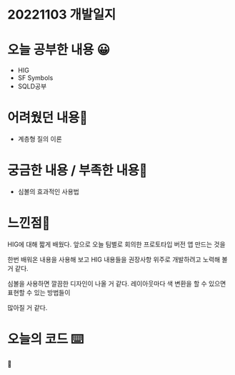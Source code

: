 # 20221103 개발일지

# 오늘 공부한 내용 😀

- HIG
- SF Symbols
- SQLD공부

# 어려웠던 내용🤯

- 계층형 질의 이론

# 궁금한 내용 / 부족한 내용🤔

- 심볼의 효과적인 사용법

# 느낀점🤨

HIG에 대해 짧게 배웠다. 앞으로 오늘 팀별로 회의한 프로토타입 버전 앱 만드는 것을

한번 배워온 내용을 사용해 보고 HIG 내용들을 권장사항 위주로 개발하려고 노력해 볼 거 같다.

심볼을 사용하면 깔끔한 디자인이 나올 거 같다. 레이아웃마다 색 변환을 할 수 있으면 표현할 수 있는 방법들이

많아질 거 같다.

# 오늘의 코드 ⌨️

🫠